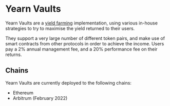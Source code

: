 # Yearn Vaults

Yearn Vaults are a [yield farming](/concepts/yield-farming.md) implementation, using various in-house strategies to try to maximise the yield returned to their users.

They support a very large number of different token pairs, and make use of smart contracts from other protocols in order to achieve the income. Users pay a 2% annual management fee, and a 20% performance fee on their returns.

## Chains

Yearn Vaults are currently deployed to the following chains:

- Ethereum
- Arbitrum (February 2022)
